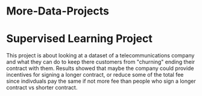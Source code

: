 # More-Data-Projects



# Supervised Learning Project
This project is about looking at a dataset of a telecommunications company and what they can do to keep there customers from "churning" ending their contract with them. Results showed that maybe the company could provide incentives for signing a longer contract, or reduce some of the total fee since indivduals pay the same if not more fee than people who sign a longer contract vs shorter contract.
